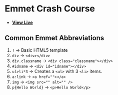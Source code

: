 # Emmet Crash Course

- [**View Live**](https://tahmid-sarker.github.io/Modern-HTML-CSS-Notes/01-Essential-HTML/11-Emmet-Crash-Course/)

##  Common Emmet Abbreviations

1. `!` → Basic HTML5 template
2. `div` → `<div></div>`
3. `div.classname` → `<div class="classname"></div>`
4. `#idname` → `<div id="idname"></div>`
5. `ul>li*3` → Creates a `<ul>` with 3 `<li>` items.
6. `a:link` → `<a href=""></a>`
7. `img` → `<img src="" alt="" />`
8. `p{Hello World}` → `<p>Hello World</p>`
